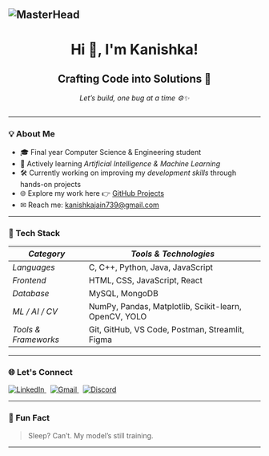 ![MasterHead](https://user-images.githubusercontent.com/74038190/241765440-80728820-e06b-4f96-9c9e-9df46f0cc0a5.gif)
---
<h1 align="center">Hi 👋, I'm Kanishka!</h1>
<h2 align="center">Crafting Code into Solutions 🚀</h2>

<p align="center"><i>Let’s build, one bug at a time ⚙✨</i></p>
<p align="left"> <a href="https://twitter.com/" target="blank"><img src="https://img.shields.io/twitter/follow/?logo=twitter&style=for-the-badge" alt="" /></a> </p>

---

### 💡 About Me

- 🎓 Final year Computer Science & Engineering student  
- 🌱 Actively learning *Artificial Intelligence & Machine Learning*  
- 🛠 Currently working on improving my *development skills* through hands-on projects  
- 🌐 Explore my work here 👉 [GitHub Projects](https://github.com/kanishkajain739?tab=repositories)  
- ✉ Reach me: [kanishkajain739@gmail.com](mailto:kanishkajain739@gmail.com)

---

### 🧰 Tech Stack

| *Category*               | *Tools & Technologies*                                                                 |
|----------------------------|-----------------------------------------------------------------------------------------|
| *Languages*              | C, C++, Python, Java, JavaScript                                                       |
| *Frontend*               | HTML, CSS, JavaScript, React                                                           |                                                                   |
| *Database*               | MySQL, MongoDB                                                                         |
| *ML / AI / CV*           | NumPy, Pandas, Matplotlib, Scikit-learn, OpenCV, YOLO                                  |
| *Tools & Frameworks*     | Git, GitHub, VS Code, Postman, Streamlit, Figma                                        |

---

### 🌐 Let's Connect

<p align="left">
  <a href="https://www.linkedin.com/in/kanishka-jain-53855a263" target="_blank">
    <img src="https://img.shields.io/badge/LinkedIn-blue?logo=linkedin&logoColor=white" alt="LinkedIn" />
  </a>
  &nbsp;
  <a href="mailto:kanishkajain739@gmail.com">
    <img src="https://img.shields.io/badge/Gmail-D14836?logo=gmail&logoColor=white" alt="Gmail" />
  </a>
  &nbsp;
  <a href="https://discord.com/invite/upCXq47K" target="_blank">
    <img src="https://img.shields.io/badge/Discord-5865F2?logo=discord&logoColor=white" alt="Discord" />
  </a>
</p>

---

### 💬 Fun Fact

> Sleep? Can’t. My model’s still training.

---

